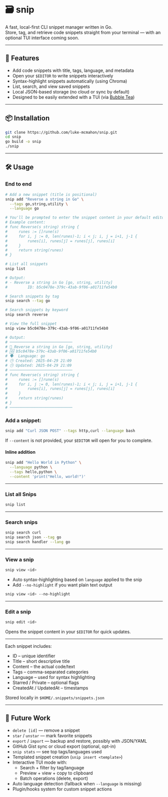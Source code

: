 # 🗃️ snip

A fast, local-first CLI snippet manager written in Go.  
Store, tag, and retrieve code snippets straight from your terminal — with an optional TUI interface coming soon.

---

## 🚀 Features

- Add code snippets with title, tags, language, and metadata
- Open your `$EDITOR` to write snippets interactively
- Syntax-highlight snippets automatically (using Chroma)
- List, search, and view saved snippets
- Local JSON-based storage (no cloud or sync by default)
- Designed to be easily extended with a TUI (via [Bubble Tea](https://github.com/charmbracelet/bubbletea))

---

## 📦 Installation

```sh
git clone https://github.com/luke-mcmahon/snip.git
cd snip
go build -o snip
./snip
```

---

## 🛠️ Usage

### End to end

```sh
# Add a new snippet (title is positional)
snip add "Reverse a string in Go" \
  --tags go,string,utility \
  --language go

# You'll be prompted to enter the snippet content in your default editor (e.g. nano, vim)
# Example content:
# func Reverse(s string) string {
#     runes := []rune(s)
#     for i, j := 0, len(runes)-1; i < j; i, j = i+1, j-1 {
#         runes[i], runes[j] = runes[j], runes[i]
#     }
#     return string(runes)
# }

# List all snippets
snip list

# Output:
# - Reverse a string in Go [go, string, utility]
#         ID: b5c0478e-379c-43ab-9f06-a01711fe54b0

# Search snippets by tag
snip search --tag go

# Search snippets by keyword
snip search reverse

# View the full snippet
snip view b5c0478e-379c-43ab-9f06-a01711fe54b0

# Output:
# ────────────────────────────
# 📌 Reverse a string in Go [go, string, utility]
# 🆔 b5c0478e-379c-43ab-9f06-a01711fe54b0
# 🗣️  Language: go
# 🕒 Created: 2025-04-29 21:09
# 🕓 Updated: 2025-04-29 21:09
# ────────────────────────────
# func Reverse(s string) string {
#     runes := []rune(s)
#     for i, j := 0, len(runes)-1; i < j; i, j = i+1, j-1 {
#         runes[i], runes[j] = runes[j], runes[i]
#     }
#     return string(runes)
# }
# ────────────────────────────
```

### Add a snippet:

```sh
snip add "Curl JSON POST" --tags http,curl --language bash
```

If `--content` is not provided, your `$EDITOR` will open for you to complete.

#### Inline addition

```sh
snip add "Hello World in Python" \
  --language python \
  --tags hello,python \
  --content 'print("Hello, world!")'
```

---

### List all Snips

```sh
snip list
```

---

### Search snips

```sh
snip search curl
snip search json --tag go
snip search handler --lang go
```

---

### View a snip

```sh
snip view <id>
```

- Auto syntax-highlighting based on `language` applied to the snip
- Add `--no-highlight` if you want plain text output

```sh
snip view <id> --no-highlight
```

---

### Edit a snip

```sh
snip edit <id>
```

Opens the snippet content in your `$EDITOR` for quick updates.

---

Each snippet includes:

- ID – unique identifier
- Title – short descriptive title
- Content – the actual code/text
- Tags – comma-separated categories
- Language – used for syntax highlighting
- Starred / Private – optional flags
- CreatedAt / UpdatedAt – timestamps

Stored locally in `$HOME/.snippets/snippets.json`

---

## 🔭 Future Work

- `delete [id]` — remove a snippet
- `star` / `unstar` — mark favorite snippets
- `export` / `import` — backup and restore, possibly with JSON/YAML
- GitHub Gist sync or cloud export (optional, opt-in)
- `snip stats` — see top tags/languages used
- Templated snippet creation (`snip insert <template>`)
- Interactive TUI mode with:
  - Search + filter by tag/language
  - Preview + view + copy to clipboard
  - Batch operations (delete, export)
- Auto language detection (fallback when `--language` is missing)
- Plugin/hooks system for custom snippet actions

